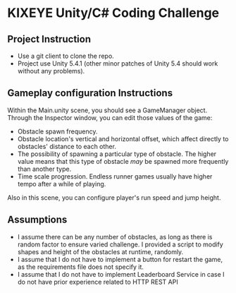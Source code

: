 # KIXEYE Unity/C# Coding Challenge

## Project Instruction

* Use a git client to clone the repo.
* Project use Unity 5.4.1 (other minor patches of Unity 5.4 should work without any problems).

## Gameplay configuration Instructions

Within the Main.unity scene, you should see a GameManager object. Through the Inspector window, you can edit those values of the game:
* Obstacle spawn frequency.
* Obstacle location's vertical and horizontal offset, which affect directly to obstacles' distance to each other.
* The possibility of spawning a particular type of obstacle. The higher value means that this type of obstacle _may_ be spawned more frequently than another type.
* Time scale progression. Endless runner games usually have higher tempo after a while of playing.

Also in this scene, you can configure player's run speed and jump height.

## Assumptions

* I assume there can be any number of obstacles, as long as there is random factor to ensure varied challenge. I provided a script to modify shapes and height of the obstacles at runtime, randomly.
* I assume that I do not have to implement a button for restart the game, as the requirements file does not specify it.
* I assume that I do not have to implement Leaderboard Service in case I do not have prior experience related to HTTP REST API
